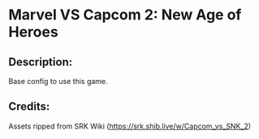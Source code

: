 
# Marvel VS Capcom 2: New Age of Heroes

## Description:
Base config to use this game.

## Credits:
Assets ripped from SRK Wiki (https://srk.shib.live/w/Capcom_vs_SNK_2)
